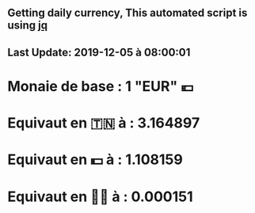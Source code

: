 ## Getting daily currency, This automated script is using [jq](https://stedolan.github.io/jq/)
## Last Update:  2019-12-05 à 08:00:01
 # Monaie de base : 1 "EUR" 💶 
 # Equivaut en 🇹🇳 à :  3.164897 
 # Equivaut en 💵 à : 1.108159
 # Equivaut en 🐱‍💻 à :  0.000151
